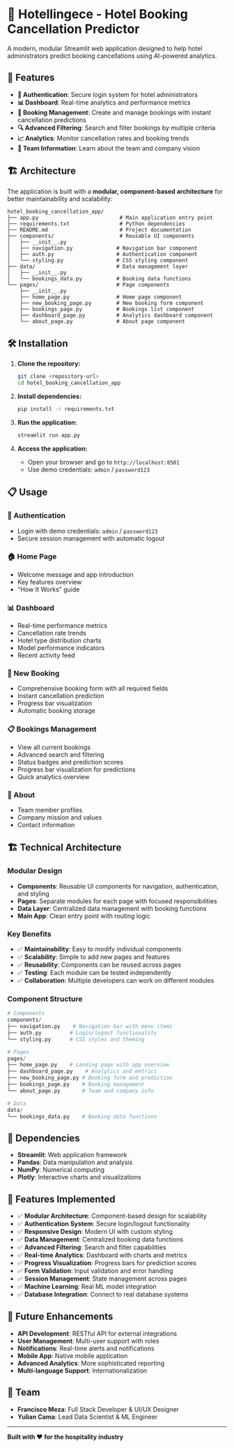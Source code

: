 # 🏨 Hotellingece - Hotel Booking Cancellation Predictor

A modern, modular Streamlit web application designed to help hotel administrators predict booking cancellations using AI-powered analytics.

## 🚀 Features

- **🔐 Authentication**: Secure login system for hotel administrators
- **📊 Dashboard**: Real-time analytics and performance metrics
- **📝 Booking Management**: Create and manage bookings with instant cancellation predictions
- **🔍 Advanced Filtering**: Search and filter bookings by multiple criteria
- **📈 Analytics**: Monitor cancellation rates and booking trends
- **👥 Team Information**: Learn about the team and company vision


## 🏗️ Architecture

The application is built with a **modular, component-based architecture** for better maintainability and scalability:

```
hotel_booking_cancellation_app/
├── app.py                          # Main application entry point
├── requirements.txt                # Python dependencies
├── README.md                       # Project documentation
├── components/                     # Reusable UI components
│   ├── __init__.py
│   ├── navigation.py              # Navigation bar component
│   ├── auth.py                    # Authentication component
│   └── styling.py                 # CSS styling component
├── data/                          # Data management layer
│   ├── __init__.py
│   └── bookings_data.py           # Booking data functions
└── pages/                         # Page components
    ├── __init__.py
    ├── home_page.py               # Home page component
    ├── new_booking_page.py        # New booking form component
    ├── bookings_page.py           # Bookings list component
    ├── dashboard_page.py          # Analytics dashboard component
    └── about_page.py              # About page component
```

## 🛠️ Installation

1. **Clone the repository:**
   ```bash
   git clone <repository-url>
   cd hotel_booking_cancellation_app
   ```

2. **Install dependencies:**
   ```bash
   pip install -r requirements.txt
   ```

3. **Run the application:**
   ```bash
   streamlit run app.py
   ```

4. **Access the application:**
   - Open your browser and go to `http://localhost:8501`
   - Use demo credentials: `admin` / `password123`

## 📋 Usage

### 🔐 Authentication
- Login with demo credentials: `admin` / `password123`
- Secure session management with automatic logout

### 🏠 Home Page
- Welcome message and app introduction
- Key features overview
- "How It Works" guide

### 📊 Dashboard
- Real-time performance metrics
- Cancellation rate trends
- Hotel type distribution charts
- Model performance indicators
- Recent activity feed

### 📝 New Booking
- Comprehensive booking form with all required fields
- Instant cancellation prediction
- Progress bar visualization
- Automatic booking storage

### 📋 Bookings Management
- View all current bookings
- Advanced search and filtering
- Status badges and prediction scores
- Progress bar visualization for predictions
- Quick analytics overview

### 👥 About
- Team member profiles
- Company mission and values
- Contact information



## 🏗️ Technical Architecture

### **Modular Design**
- **Components**: Reusable UI components for navigation, authentication, and styling
- **Pages**: Separate modules for each page with focused responsibilities
- **Data Layer**: Centralized data management with booking functions
- **Main App**: Clean entry point with routing logic

### **Key Benefits**
- ✅ **Maintainability**: Easy to modify individual components
- ✅ **Scalability**: Simple to add new pages and features
- ✅ **Reusability**: Components can be reused across pages
- ✅ **Testing**: Each module can be tested independently
- ✅ **Collaboration**: Multiple developers can work on different modules

### **Component Structure**
```python
# Components
components/
├── navigation.py    # Navigation bar with menu items
├── auth.py         # Login/logout functionality
└── styling.py      # CSS styles and theming

# Pages
pages/
├── home_page.py    # Landing page with app overview
├── dashboard_page.py    # Analytics and metrics
├── new_booking_page.py # Booking form and prediction
├── bookings_page.py    # Booking management
└── about_page.py       # Team and company info

# Data
data/
└── bookings_data.py    # Booking data functions
```

## 🔧 Dependencies

- **Streamlit**: Web application framework
- **Pandas**: Data manipulation and analysis
- **NumPy**: Numerical computing
- **Plotly**: Interactive charts and visualizations

## 🎯 Features Implemented

- ✅ **Modular Architecture**: Component-based design for scalability
- ✅ **Authentication System**: Secure login/logout functionality
- ✅ **Responsive Design**: Modern UI with custom styling
- ✅ **Data Management**: Centralized booking data functions
- ✅ **Advanced Filtering**: Search and filter capabilities
- ✅ **Real-time Analytics**: Dashboard with charts and metrics
- ✅ **Progress Visualization**: Progress bars for prediction scores
- ✅ **Form Validation**: Input validation and error handling
- ✅ **Session Management**: State management across pages
- ✅ **Machine Learning**: Real ML model integration
- ✅ **Database Integration**: Connect to real database systems

## 🚀 Future Enhancements

- **API Development**: RESTful API for external integrations
- **User Management**: Multi-user support with roles
- **Notifications**: Real-time alerts and notifications
- **Mobile App**: Native mobile application
- **Advanced Analytics**: More sophisticated reporting
- **Multi-language Support**: Internationalization

## 👥 Team

- **Francisco Meza**: Full Stack Developer & UI/UX Designer
- **Yulian Cama**: Lead Data Scientist & ML Engineer



---

**Built with ❤️ for the hospitality industry** 